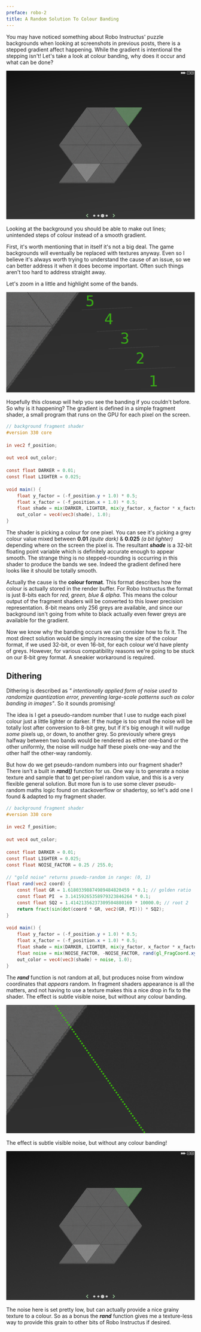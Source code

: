 ```yaml
---
preface: robo-2
title: A Random Solution To Colour Banding
---
```


You may have noticed something about Robo Instructus' puzzle backgrounds when looking at screenshots in previous posts, there is a stepped gradient affect happening. While the gradient is intentional the stepping isn't! Let's take a look at colour banding, why does it occur and what can be done?

![](/assets/2018-06-08/banding.png "Can you see the colour banding in the background?")

Looking at the background you should be able to make out lines; unintended steps of colour instead of a smooth gradient.

First, it's worth mentioning that in itself it's not a big deal. The game backgrounds will eventually be replaced with textures anyway. Even so I believe it's always worth trying to understand the cause of an issue, so we can better address it when it does become important. Often such things aren't too hard to address straight away.

Let's zoom in a little and highlight some of the bands.

![](/assets/2018-06-08/labelled-bands.png "5 visible bands where all should be smooth")

Hopefully this closeup will help you see the banding if you couldn't before. So why is it happening? The gradient is defined in a simple fragment shader, a small program that runs on the GPU for each pixel on the screen.

```glsl
// background fragment shader
#version 330 core

in vec2 f_position;

out vec4 out_color;

const float DARKER = 0.01;
const float LIGHTER = 0.025;

void main() {
    float y_factor = (-f_position.y + 1.0) * 0.5;
    float x_factor = (-f_position.x + 1.0) * 0.5;
    float shade = mix(DARKER, LIGHTER, mix(y_factor, x_factor * x_factor, -0.8));
    out_color = vec4(vec3(shade), 1.0);
}
```

The shader is picking a colour for one pixel. You can see it's picking a grey colour value mixed between **0.01** _(quite dark)_ & **0.025** _(a bit lighter)_ depending where on the screen the pixel is. The resultant ***shade*** is a 32-bit floating point variable which is definitely accurate enough to appear smooth. The strange thing is no stepped-rounding is occurring in this shader to produce the bands we see. Indeed the gradient defined here looks like it should be totally smooth.

Actually the cause is the **colour format**. This format describes how the colour is actually stored in the render buffer. For Robo Instructus the format is just 8-bits each for _red, green, blue & alpha_. This means the colour output of the fragment shaders will be converted to this lower precision representation. 8-bit means only 256 greys are available, and since our background isn't going from white to black actually even fewer greys are available for the gradient.

Now we know why the banding occurs we can consider how to fix it. The most direct solution would be simply increasing the size of the colour format, if we used 32-bit, or even 16-bit, for each colour we'd have plenty of greys. However, for various compatibility reasons we're going to be stuck on our 8-bit grey format. A sneakier workaround is required.

## Dithering
Dithering is described as _" intentionally applied form of noise used to randomize quantization error, preventing large-scale patterns such as color banding in images"_. So it sounds promising!

The idea is I get a pseudo-random number that I use to nudge each pixel colour just a little lighter or darker. If the nudge is too small the noise will be totally lost after conversion to 8-bit grey, but if it's big enough it will nudge _some_ pixels up, or down, to another grey. So previously where greys halfway between two bands would be rendered as either one-band or the other uniformly, the noise will nudge half these pixels one-way and the other half the other-way randomly.

But how do we get pseudo-random numbers into our fragment shader? There isn't a built in ***rand()*** function for us. One way is to generate a noise texture and sample that to get per-pixel random value, and this is a very flexible general solution. But more fun is to use some clever pseudo-random maths logic found on stackoverflow or shadertoy, so let's add one I found & adapted to my fragment shader.

```glsl
// background fragment shader
#version 330 core

in vec2 f_position;

out vec4 out_color;

const float DARKER = 0.01;
const float LIGHTER = 0.025;
const float NOISE_FACTOR = 0.25 / 255.0;

// "gold noise" returns psuedo-random in range: (0, 1)
float rand(vec2 coord) {
    const float GR = 1.61803398874989484820459 * 0.1; // golden ratio
    const float PI  = 3.14159265358979323846264 * 0.1;
    const float SQ2 = 1.41421356237309504880169 * 10000.0; // root 2
    return fract(sin(dot(coord * GR, vec2(GR, PI))) * SQ2);
}

void main() {
    float y_factor = (-f_position.y + 1.0) * 0.5;
    float x_factor = (-f_position.x + 1.0) * 0.5;
    float shade = mix(DARKER, LIGHTER, mix(y_factor, x_factor * x_factor, -0.8));
    float noise = mix(NOISE_FACTOR, -NOISE_FACTOR, rand(gl_FragCoord.xy));
    out_color = vec4(vec3(shade) + noise, 1.0);
}
```

The ***rand*** function is not random at all, but produces noise from window coordinates that _appears_ random. In fragment shaders appearance is all the matters, and not having to use a texture makes this a nice drop in fix to the shader. The effect is subtle visible noise, but without any colour banding.

![](/assets/2018-06-08/band-dithered.png "Fragment shader old vs new")

The effect is subtle visible noise, but without any colour banding!

![](/assets/2018-06-08/dithered.png "No more bands!")

The noise here is set pretty low, but can actually provide a nice grainy texture to a colour. So as a bonus the ***rand*** function gives me a texture-less way to provide this grain to other bits of Robo Instructus if desired.
